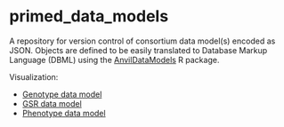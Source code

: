 # primed_data_models

A repository for version control of consortium data model(s) encoded as
JSON. Objects are defined to be easily translated to
Database Markup Language (DBML) using the [AnvilDataModels](https://github.com/UW-GAC/AnvilDataModels) R package.

Visualization:

- [Genotype data model](https://dbdiagram.io/d/61d8ce80f8370f0a2ee4ec46)
- [GSR data model](https://dbdiagram.io/d/62d8882e0d66c746551a629a)
- [Phenotype data model](https://dbdiagram.io/d/61f985d185022f4ee5238ae1)
